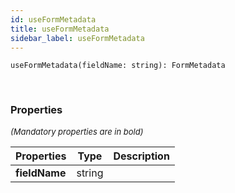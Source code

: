 ```yaml
---
id: useFormMetadata
title: useFormMetadata
sidebar_label: useFormMetadata
---
```


```tsx
useFormMetadata(fieldName: string): FormMetadata
```
<br/>



### Properties

<font size="2"><i>(Mandatory properties are in bold)</i></font>

| Properties | Type | Description |
| --------- | ---- | ----------- |
| **fieldName** | string |  |

